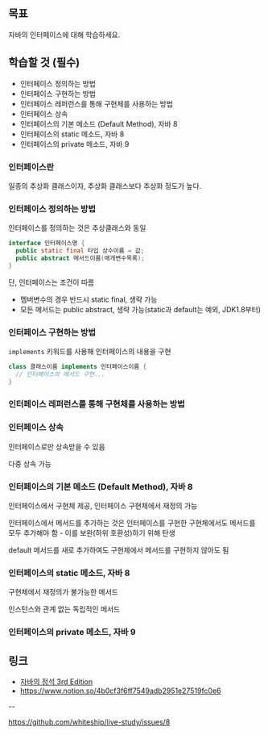 ## 목표

자바의 인터페이스에 대해 학습하세요.

## 학습할 것 (필수)

- 인터페이스 정의하는 방법
- 인터페이스 구현하는 방법
- 인터페이스 레퍼런스를 통해 구현체를 사용하는 방법
- 인터페이스 상속
- 인터페이스의 기본 메소드 (Default Method), 자바 8
- 인터페이스의 static 메소드, 자바 8
- 인터페이스의 private 메소드, 자바 9

### 인터페이스란

일종의 추상화 클래스이자, 추상화 클래스보다 추상화 정도가 높다.

### 인터페이스 정의하는 방법

인터페이스를 정의하는 것은 추상클래스와 동일

```java
interface 인터페이스명 {
  public static final 타입 상수이름 = 값;
  public abstract 메서드이름(매개변수목록);
}
```

단, 인터페이스는 조건이 따름

- 멤버변수의 경우 반드시 static final, 생략 가능
- 모든 메서드는 public abstract, 생략 가능(static과 default는 예외, JDK1.8부터)

### 인터페이스 구현하는 방법

`implements` 키워드를 사용해 인터페이스의 내용을 구현

```java
class 클래스이름 implements 인터페이스이름 {
  // 인터페이스의 메서드 구현...
}
```

### 인터페이스 레퍼런스를 통해 구현체를 사용하는 방법

### 인터페이스 상속

인터페이스로만 상속받을 수 있음

다중 상속 가능

### 인터페이스의 기본 메소드 (Default Method), 자바 8

인터페이스에서 구현체 제공, 인터페이스 구현체에서 재정의 가능

인터페이스에서 메서드를 추가하는 것은 인터페이스를 구현한 구현체에서도 메서드를 모두 추가해야 함 - 이를 보완(하위 호환성)하기 위해 탄생

default 메서드를 새로 추가하여도 구현체에서 메서드를 구현하지 않아도 됨

### 인터페이스의 static 메소드, 자바 8

구현체에서 재정의가 불가능한 메서드

인스턴스와 관계 없는 독립적인 메서드

### 인터페이스의 private 메소드, 자바 9

## 링크

- [자바의 정석 3rd Edition](http://www.yes24.com/Product/Goods/24259565?OzSrank=4)
- https://www.notion.so/4b0cf3f6ff7549adb2951e27519fc0e6

--

https://github.com/whiteship/live-study/issues/8
